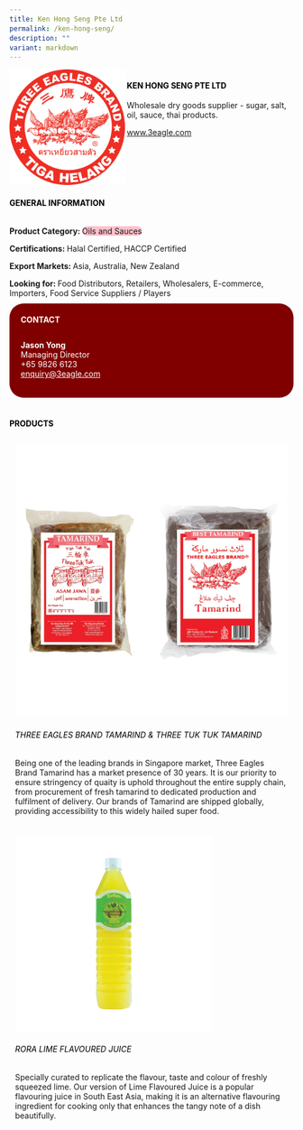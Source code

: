 ```yaml
---
title: Ken Hong Seng Pte Ltd
permalink: /ken-hong-seng/
description: ""
variant: markdown
---
```

<div class="flex-paragraph">
	<div style="display: flex; flex-wrap: wrap;" class="flex-container">
		<div style="flex: 1 1 40%; display: block;" class="card sgds">
			<img src="/images/ken_hong_seng_logo.png">
		</div>
		<div style="flex: 1 1 58%; display: block; margin-left: 3px" class="card-sgds">
			<h4 style="text-transform: uppercase; color: black;"><b>Ken Hong Seng Pte Ltd</b></h4>
			<p>Wholesale dry goods supplier - sugar, salt, oil, sauce, thai products.</p>
			<p><a target="_blank" href="https://www.3eagle.com">www.3eagle.com</a></p>
		</div>
	</div>
</div>

<h4 style="text-transform: uppercase; color: black;">
	<b>General Information</b>
</h4>
<div style="display: flex; flex-wrap: wrap;" class="flex-container">
	<div style="flex: 1 1 65%; display: block; align-self: stretch" class="card sgds">
		<div class="flex-paragraph">
			<p>
				<b>Product Category: </b>
				<span style="background-color: pink; border-radius: 10px;">Oils and Sauces</span>
			</p>
			<p>
				<b>Certifications: </b>Halal Certified, HACCP Certified
			</p>
			<p>
				<b>Export Markets: </b>Asia, Australia, New Zealand
			</p>
			<p style="margin-bottom: 10px;">
				<b>Looking for: </b>Food Distributors, Retailers, Wholesalers, E-commerce, Importers, Food Service Suppliers / Players
			</p>
		</div>
	</div>
	<div style="flex: 1 1 35%; padding: 10px; display: block; background-color: maroon; border-radius: 25px; align-self: center;" class="card sgds">
		<h4 style="color: white; margin-top: 10px; margin-left: 10px;">CONTACT</h4>
		<div class="flex-paragraph">
			<p style="padding: 10px; color: white;">
				<b>Jason Yong</b>
				<br>Managing Director<br>+65 9826 6123<br>
				<a style="color: white;" href="mailto:enquiry@3eagle.com">enquiry@3eagle.com</a>
			</p>
		</div>
	</div>
</div>
<br>
<h4 style="text-transform: uppercase; color: black;">
	<b>Products</b>
</h4>
<div style="display: flex; flex-wrap: wrap;">
	<div style="flex: 1 1 47%; margin: 10px; display: block;" class="card sgds">
		<div style="display: block;" class="flex-image">
			<img src="/images/ken_hong_seng_product_01.jpg">
		</div>
		<div class="flex-paragraph">
			<h6 style="text-transform: uppercase; color: black;">Three Eagles Brand Tamarind &amp; Three Tuk Tuk Tamarind</h6>
			<p>Being one of the leading brands in Singapore market, Three Eagles Brand Tamarind has a market presence of 30 years. It is our priority to ensure stringency of quaity is uphold throughout the entire supply chain, from procurement of fresh tamarind to dedicated production and fulfilment of delivery. Our brands of Tamarind are shipped globally, providing accessibility to this widely hailed super food.</p>
		</div>
	</div>
	<div style="flex: 1 1 47%; margin: 10px; display: block;" class="card sgds">
		<div style="display: block;" class="flex-image">
			<img src="/images/ken_hong_seng_product_02.jpg">
		</div>
		<div class="flex-paragraph">
			<h6 style="text-transform: uppercase; color: black;">RoRa Lime Flavoured Juice</h6>
			<p>Specially curated to replicate the flavour, taste and colour of freshly squeezed lime. Our version of Lime Flavoured Juice is a popular flavouring juice in South East Asia, making it is an alternative flavouring ingredient for cooking only that enhances the tangy note of a dish beautifully.</p>
		</div>
	</div>
</div>